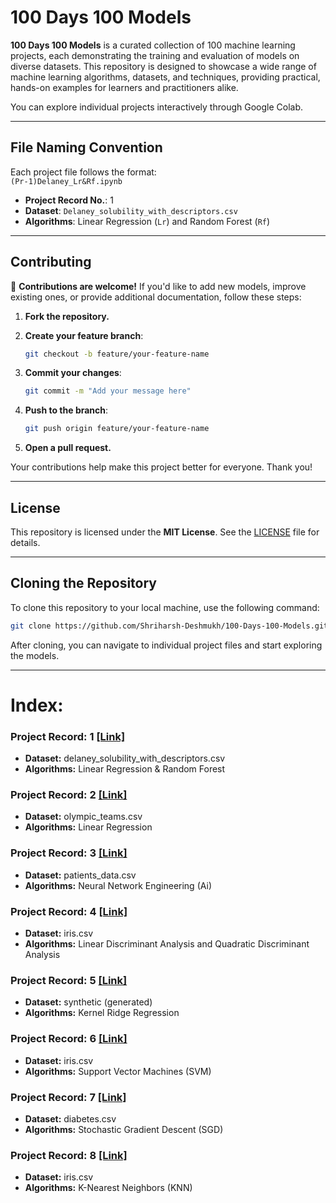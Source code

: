 # 100 Days 100 Models

**100 Days 100 Models** is a curated collection of 100 machine learning projects, each demonstrating the training and evaluation of models on diverse datasets. This repository is designed to showcase a wide range of machine learning algorithms, datasets, and techniques, providing practical, hands-on examples for learners and practitioners alike.

You can explore individual projects interactively through Google Colab.

---

## File Naming Convention

Each project file follows the format:  
`(Pr-1)Delaney_Lr&Rf.ipynb`  

- **Project Record No.**: 1  
- **Dataset**: `Delaney_solubility_with_descriptors.csv`  
- **Algorithms**: Linear Regression (`Lr`) and Random Forest (`Rf`)



---

## Contributing

🎉 **Contributions are welcome!** If you'd like to add new models, improve existing ones, or provide additional documentation, follow these steps:

1. **Fork the repository.**
2. **Create your feature branch**:

   ```bash
   git checkout -b feature/your-feature-name
   ```

3. **Commit your changes**:

   ```bash
   git commit -m "Add your message here"
   ```

4. **Push to the branch**:

   ```bash
   git push origin feature/your-feature-name
   ```

5. **Open a pull request.**

Your contributions help make this project better for everyone. Thank you!

---

## License

This repository is licensed under the **MIT License**. See the [LICENSE](LICENSE) file for details.

---

## Cloning the Repository

To clone this repository to your local machine, use the following command:

```bash
git clone https://github.com/Shriharsh-Deshmukh/100-Days-100-Models.git
```

After cloning, you can navigate to individual project files and start exploring the models.

---

# Index:
### **Project Record:** 1 [[Link]](https://github.com/Shriharsh-Deshmukh/100-Days-100-Models/blob/main/(Pr_1)Delaney_Lr_%26_Rf_.ipynb)
- **Dataset:** delaney_solubility_with_descriptors.csv
- **Algorithms:** Linear Regression & Random Forest

### **Project Record:** 2 [[Link]](https://github.com/Shriharsh-Deshmukh/100-Days-100-Models/blob/main/(Pr_2)Olympic_Lr.ipynb)
- **Dataset:** olympic_teams.csv
- **Algorithms:** Linear Regression

### **Project Record:** 3 [[Link]](https://github.com/Shriharsh-Deshmukh/100-Days-100-Models/blob/main/(Pr_3)patient_ai_nn.ipynb)
- **Dataset:** patients_data.csv
- **Algorithms:** Neural Network Engineering (Ai)

### **Project Record:** 4 [[Link]](https://github.com/Shriharsh-Deshmukh/100-Days-100-Models/blob/main/(Pr_4)iris_LDA_%26_QDA_.ipynb)
- **Dataset:** iris.csv
- **Algorithms:** Linear Discriminant Analysis and Quadratic Discriminant Analysis

### **Project Record:** 5 [[Link]](https://github.com/Shriharsh-Deshmukh/100-Days-100-Models/blob/main/(Pr_5)_synthetic_KRR_.ipynb)
- **Dataset:** synthetic (generated)
- **Algorithms:** Kernel Ridge Regression

### **Project Record:** 6 [[Link]](https://github.com/Shriharsh-Deshmukh/100-Days-100-Models/blob/main/(Pr_6)iris_SVM_.ipynb)
- **Dataset:** iris.csv
- **Algorithms:** Support Vector Machines (SVM)

### **Project Record:** 7 [[Link]](https://github.com/Shriharsh-Deshmukh/100-Days-100-Models/blob/main/(Pr_7)diabetes_SGD.ipynb)
- **Dataset:** diabetes.csv
- **Algorithms:** Stochastic Gradient Descent (SGD)

### **Project Record:** 8 [[Link]](https://github.com/Shriharsh-Deshmukh/100-Days-100-Models/blob/main/(Pr_8)iris_KNN.ipynb)
- **Dataset:** iris.csv
- **Algorithms:** K-Nearest Neighbors (KNN)
